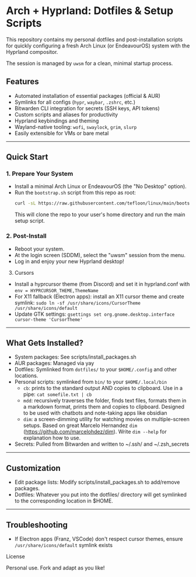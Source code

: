 # Arch + Hyprland: Dotfiles & Setup Scripts

This repository contains my personal dotfiles and post-installation scripts for quickly configuring a fresh Arch Linux (or EndeavourOS) system with the Hyprland compositor.

The session is managed by `uwsm` for a clean, minimal startup process.

## Features

- Automated installation of essential packages (official & AUR)
- Symlinks for all configs (`hypr`, `waybar`, `.zshrc`, etc.)
- Bitwarden CLI integration for secrets (SSH keys, API tokens)
- Custom scripts and aliases for productivity
- Hyprland keybindings and theming
- Wayland-native tooling: `wofi`, `swaylock`, `grim`, `slurp`
- Easily extensible for VMs or bare metal

---

## Quick Start

### 1. **Prepare Your System**

- Install a minimal Arch Linux or EndeavourOS (the "No Desktop" option).
- Run the `bootstrap.sh` script from this repo as root:
  ```sh
  curl -sL https://raw.githubusercontent.com/tefloon/linux/main/bootstrap.sh | bash
  ```
  This will clone the repo to your user's home directory and run the main setup script.

### 2. Post-Install

- Reboot your system.
- At the login screen (SDDM), select the "uwsm" session from the menu.
- Log in and enjoy your new Hyprland desktop!

3. Cursors
- Install a hyprcursor theme (from Discord) and set it in hyprland.conf with `env = HYPRCURSOR_THEME,ThemeName`
- For X11 fallback (Electron apps): install an X11 cursor theme and create symlink: `sudo ln -sf /usr/share/icons/CursorTheme /usr/share/icons/default`
- Update GTK settings: `gsettings set org.gnome.desktop.interface cursor-theme 'CursorTheme'`

---

## What Gets Installed?

- System packages: See scripts/install_packages.sh
- AUR packages: Managed via yay
- Dotfiles: Symlinked from `dotfiles/` to your `$HOME/.config` and other locations.
- Personal scripts: symlinked from `bin/` to your `$HOME/.local/bin`
  - `cb`: prints to the standard output AND copies to clipboard. Use in a pipe: `cat somefile.txt | cb`
  - `mdd`: recursively traverses the folder, finds text files, formats them in a markdown format, prints them and copies to clipboard. Designed to be used with chatbots and note-taking apps like obsidian
  - `dim`: a screen-dimming utility for watching movies on multiple-screen setups. Based on great Marcelo Hernandez `dim` (https://github.com/marcelohdez/dim). Write `dim --help` for explanation how to use.
- Secrets: Pulled from Bitwarden and written to ~/.ssh/ and ~/.zsh_secrets

---

## Customization

- Edit package lists:
Modify scripts/install_packages.sh to add/remove packages.
- Dotfiles:
Whatever you put into the dotfiles/ directory will get symlinked to the corresponding location in $HOME.

---

## Troubleshooting
- If Electron apps (Franz, VSCode) don't respect cursor themes, ensure `/usr/share/icons/default` symlink exists

License


Personal use. Fork and adapt as you like!